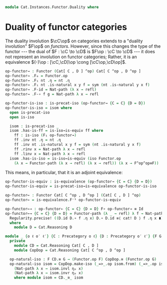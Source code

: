 <!--
```agda
open import Cat.Functor.Equivalence
open import Cat.Instances.Functor
open import Cat.Prelude

import Cat.Reasoning
```
-->

```agda
module Cat.Instances.Functor.Duality where
```

# Duality of functor categories

The duality involution $\cC\op$ on categories extends to a "duality
involution" $F\op$ on _functors_. However, since this changes the type
of the functor --- the dual of $F : \cC \to \cD$ is $F\op : \cC
\to \cD$ --- it does not represent an involution on functor
categories; Rather, it is an equivalence $(-)\op : [\cC,\cD]\op
\cong [\cC\op,\cD\op]$.

<!--
```agda
private variable
  o ℓ : Level
  C D : Precategory o ℓ

open Functor
open _=>_
```
-->

```agda
op-functor→ : Functor (Cat[ C , D ] ^op) Cat[ C ^op , D ^op ]
op-functor→ .F₀ = Functor.op
op-functor→ .F₁ nt .η = nt .η
op-functor→ .F₁ nt .is-natural x y f = sym (nt .is-natural y x f)
op-functor→ .F-id = Nat-path (λ x → refl)
op-functor→ .F-∘ f g = Nat-path λ x → refl

op-functor-is-iso : is-precat-iso (op-functor→ {C = C} {D = D})
op-functor-is-iso = isom where
  open is-precat-iso
  open is-iso

  isom : is-precat-iso _
  isom .has-is-ff = is-iso→is-equiv ff where
    ff : is-iso (F₁ op-functor→)
    ff .inv nt .η = nt .η
    ff .inv nt .is-natural x y f = sym (nt .is-natural y x f)
    ff .rinv x = Nat-path λ x → refl
    ff .linv x = Nat-path λ x → refl
  isom .has-is-iso = is-iso→is-equiv (iso Functor.op
    (λ x → Functor-path (λ x → refl) (λ x → refl)) (λ x → F^op^op≡F))
```

This means, in particular, that it is an adjoint equivalence:

```agda
op-functor-is-equiv : is-equivalence (op-functor→ {C = C} {D = D})
op-functor-is-equiv = is-precat-iso→is-equivalence op-functor-is-iso

op-functor← : Functor Cat[ C ^op , D ^op ] (Cat[ C , D ] ^op)
op-functor← = is-equivalence.F⁻¹ op-functor-is-equiv

op-functor←→ : op-functor← {C = C} {D = D} F∘ op-functor→ ≡ Id
op-functor←→ {C = C} {D = D} = Functor-path (λ _ → refl) λ f → Nat-path λ x →
  Regularity.precise! ((D.id D.∘ f .η x) D.∘ D.id ≡⟨ cat! D ⟩ f .η x ∎)
  where
    module D = Cat.Reasoning D

module _ {o ℓ o′ ℓ′} {C : Precategory o ℓ} {D : Precategory o′ ℓ′} {F G : Functor C D} where
  private
    module CD = Cat.Reasoning Cat[ C , D ]
    module CopDop = Cat.Reasoning Cat[ C ^op , D ^op ]

  op-natural-iso : F CD.≅ G → (Functor.op F) CopDop.≅ (Functor.op G)
  op-natural-iso isom = CopDop.make-iso (_=>_.op isom.from) (_=>_.op isom.to)
    (Nat-path λ x → isom.invl ηₚ x)
    (Nat-path λ x → isom.invr ηₚ x)
    where module isom = CD._≅_ isom
```
